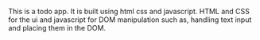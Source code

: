 This is a todo app. It is built using html css and javascript. HTML and CSS for the ui and javascript  for DOM manipulation such as, handling text input and placing them in the DOM.

